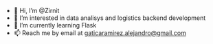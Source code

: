 - 👋 Hi, I’m @Zirnit
- 👀 I’m interested in data analisys and logistics backend development
- 🌱 I’m currently learning Flask
- 📫 Reach me by email at gaticaramirez.alejandro@gmail.com

<!---
Zirnit/Zirnit is a ✨ special ✨ repository because its `README.md` (this file) appears on your GitHub profile.
You can click the Preview link to take a look at your changes.
--->
